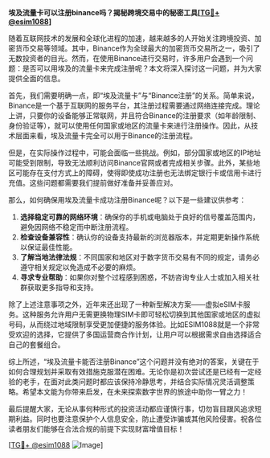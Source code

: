 **埃及流量卡可以注册binance吗？揭秘跨境交易中的秘密工具[[TG💪+ @esim1088](https://t.me/s/esim1088)]**

随着互联网技术的发展和全球化进程的加速，越来越多的人开始关注跨境投资、加密货币交易等领域。其中，Binance作为全球最大的加密货币交易所之一，吸引了无数投资者的目光。然而，在使用Binance进行交易时，许多用户会遇到一个问题：是否可以用埃及的流量卡来完成注册呢？本文将深入探讨这一问题，并为大家提供全面的信息。

首先，我们需要明确一点，即“埃及流量卡”与“Binance注册”的关系。简单来说，Binance是一个基于互联网的服务平台，其注册过程需要通过网络连接完成。理论上讲，只要你的设备能够正常联网，并且符合Binance的注册要求（如年龄限制、身份验证等），就可以使用任何国家或地区的流量卡来进行注册操作。因此，从技术层面来看，埃及流量卡完全可以用于Binance的注册流程。

但是，在实际操作过程中，可能会面临一些挑战。例如，部分国家或地区的IP地址可能受到限制，导致无法顺利访问Binance官网或者完成相关步骤。此外，某些地区可能存在支付方式上的障碍，使得即使成功注册也无法绑定银行卡或信用卡进行充值。这些问题都需要我们提前做好准备并妥善应对。

那么，如何确保用埃及流量卡成功注册Binance呢？以下是一些建议供参考：

1. **选择稳定可靠的网络环境**：确保你的手机或电脑处于良好的信号覆盖范围内，避免因网络不稳定而中断注册流程。
2. **检查设备兼容性**：确认你的设备支持最新的浏览器版本，并定期更新操作系统以保证最佳性能。
3. **了解当地法律法规**：不同国家和地区对于数字货币交易有不同的规定，请务必遵守相关规定以免造成不必要的麻烦。
4. **寻求专业帮助**：如果你对整个过程感到困惑，不妨咨询专业人士或加入相关社群获取更多指导和支持。

除了上述注意事项之外，近年来还出现了一种新型解决方案——虚拟eSIM卡服务。这种服务允许用户无需更换物理SIM卡即可轻松切换到其他国家或地区的虚拟号码，从而绕过地域限制享受更加便捷的服务体验。比如ESIM1088就是一个非常受欢迎的选择，它提供了多国运营商合作计划，让用户可以根据需求自由选择适合自己的套餐组合。

综上所述，“埃及流量卡能否注册Binance”这个问题并没有绝对的答案，关键在于如何合理规划并采取有效措施克服潜在困难。无论你是初次尝试还是已经有一定经验的老手，在面对此类问题时都应该保持冷静思考，并结合实际情况灵活调整策略。希望本文能为你带来启发，在未来探索数字世界的旅途中助你一臂之力！

最后提醒大家，无论从事何种形式的投资活动都应谨慎行事，切勿盲目跟风追求短期利益。同时也要注意保护个人信息安全，防止遭受诈骗或其他风险侵害。祝各位读者朋友们能够在合法合规的前提下实现财富增值目标！

[[TG💪+ @esim1088](https://t.me/s/esim1088) ![Image](https://i.postimg.cc/4NQfJmqS/Snipaste-2025-05-13-00-14-12.png)]